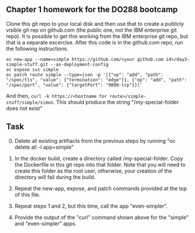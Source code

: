 ##  Chapter 1 homework for the DO288 bootcamp

Clone this git repo to your local disk and then use that to create a publicly visible git rep on github.com (the public one, not the IBM enterprise git repo).
It is possible to get this working from the IBM enterprise git repo, but that is a separate excercise. After this code is in the github.com repo, run the 
following instructions.

```
oc new-app --name=simple https://github.com/<your github.com id>/day3-simple-stuff.git --as-deployment-config
oc expose svc simple
oc patch route simple --type=json -p '[{"op": "add", "path": "/spec/tls", "value": {"termination": "edge"}}, {"op": "add", "path": "/spec/port", "value": {"targetPort": "9080-tcp"}}]'
```

And then, `curl -k https://<hostname for route>/simple-stuff/simple/simon`. This should produce the string "/my-special-folder does not exist"

## Task

0. Delete all existing artifiacts from the previous steps by running "oc delete all -l app=simple"

1. In the docker build, create a directory called /my-special-folder. Copy the Dockerfile in this git repo into that folder. Note that you will need to create this
folder as the root user, otherwise, your creation of the directory will fail during the build.
2. Repeat the new-app, expose, and patch commands provided at the top of this file.
3. Repeat steps 1 and 2, but this time, call the app "even-simpler".
4. Provide the output of the "curl" command shown above for the "simple" and "even-simpler" apps.
